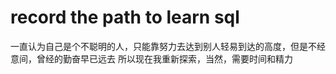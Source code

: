 # record the path to learn sql
一直认为自己是个不聪明的人，只能靠努力去达到别人轻易到达的高度，但是不经意间，曾经的勤奋早已远去
所以现在我重新探索，当然，需要时间和精力

